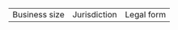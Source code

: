 <table style="width:100%">
  <tr>
    <td>Business size</td>
    <td>Jurisdiction</td>
    <td>Legal form</td>
  </tr>
</table>
